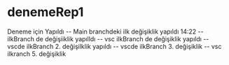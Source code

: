 # denemeRep1
Deneme için Yapıldı
-- Main branchdeki ilk değişiklik yapıldı 14:22
-- ilkBranch de değişiiklik yapılldı
-- vsc ilkBranch de değişiklik yapıldı
-- vscde ilkBranch 2. değişilklik yapıldı
-- vscde ilkBranch 3. değişiklik
-- vsc ilkranch 5. değişiklik
